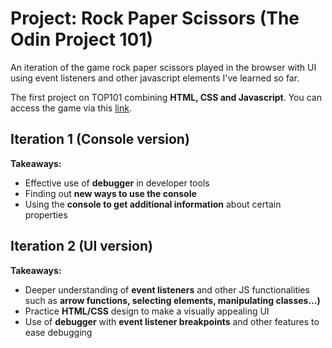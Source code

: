 # Project: Rock Paper Scissors (The Odin Project 101)
An iteration of the game rock paper scissors played in the browser with UI using event listeners and other javascript elements I've learned so far.

The first project on TOP101 combining **HTML, CSS and Javascript**. You can access the game via this [link](https://danthenoodleman.github.io/rock-paper-scissors/).

## Iteration 1 (Console version)
**Takeaways:**
* Effective use of **debugger** in developer tools
* Finding out **new ways to use the console**
* Using the **console to get additional information** about certain properties

## Iteration 2 (UI version)
**Takeaways:**
* Deeper understanding of **event listeners** and other JS functionalities such as **arrow functions, selecting elements, manipulating classes...)**
* Practice **HTML/CSS** design to make a visually appealing UI
* Use of **debugger** with **event listener breakpoints** and other features to ease debugging

